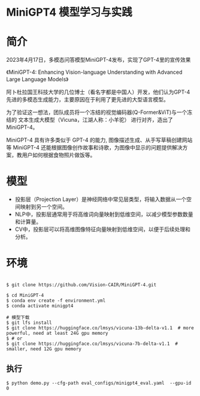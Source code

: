 # MiniGPT4 模型学习与实践

# 简介

2023年4月17日，多模态问答模型MiniGPT-4发布，实现了GPT-4里的宣传效果

《MiniGPT-4: Enhancing Vision-language Understanding with Advanced Large Language Models》

阿卜杜拉国王科技大学的几位博士（看名字都是中国人）开发，他们认为GPT-4 先进的多模态生成能力，主要原因在于利用了更先进的大型语言模型。

为了验证这一想法，团队成员将一个冻结的视觉编码器(Q-Former&ViT)与一个冻结的 文本生成大模型（Vicuna，江湖人称：小羊驼） 进行对齐，造出了 MiniGPT-4。

MiniGPT-4 具有许多类似于 GPT-4 的能力, 图像描述生成、从手写草稿创建网站等
MiniGPT-4 还能根据图像创作故事和诗歌，为图像中显示的问题提供解决方案，教用户如何根据食物照片做饭等。

# 模型

* 投影层（Projection Layer）是神经网络中常见层类型，将输入数据从一个空间映射到另一个空间。
* NLP中，投影层通常用于将高维词向量映射到低维空间，以减少模型参数数量和计算量。
* CV中，投影层可以将高维图像特征向量映射到低维空间，以便于后续处理和分析。

# 环境

```shell

$ git clone https://github.com/Vision-CAIR/MiniGPT-4.git

$ cd MiniGPT-4
$ conda env create -f environment.yml
$ conda activate minigpt4

# 模型下载
$ git lfs install
$ git clone https://huggingface.co/lmsys/vicuna-13b-delta-v1.1  # more powerful, need at least 24G gpu memory
$ # or
$ git clone https://huggingface.co/lmsys/vicuna-7b-delta-v1.1  # smaller, need 12G gpu memory

```

## 执行

```shell
$ python demo.py --cfg-path eval_configs/minigpt4_eval.yaml  --gpu-id 0
```
